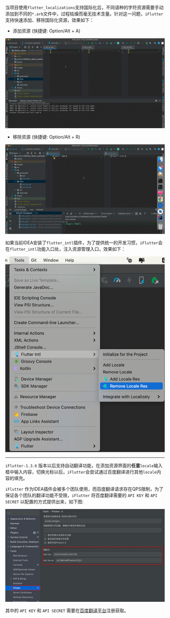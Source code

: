 当项目使用`flutter_localizations`支持国际化后，不同语种的字符资源需要手动添加到不同的`*.arb`文件中，过程枯燥而毫无技术含量。针对这一问题，`iFlutter`支持快速添加、移除国际化资源，效果如下：

- 添加资源 (快捷键: Option/Alt + A)

![添加资源](../../configs/intl_add.gif)

- 移除资源 (快捷键: Option/Alt + R)

![移除资源](../../configs/intl_remove.gif)


如果当前IDEA安装了`flutter_intl`插件，为了提供统一的开发习惯，`iFlutter`会在`flutter_intl`功能入口处，注入资源管理入口，效果如下：

![功能注入](../../configs/intl_inject.png)

---

`iFlutter-1.3.6` 版本以后支持自动翻译功能，在添加资源界面的**任意**`locale`输入框中输入内容，切换光标以后，`iFlutter`会尝试通过百度翻译进行其他`locale`内容的填充。

`iFlutter` 作为IDEA插件会被多个团队使用，而百度翻译请求存在QPS限制，为了保证各个团队的翻译功能不受限，`iFlutter` 将百度翻译需要的 `API KEY` 和 `API SECRET` 以配置的方式提供出来，如下图:

![翻译配置](../../configs/intl_config.png)

其中的 `API KEY` 和 `API SECRET` 需要在[百度翻译平台](https://api.fanyi.baidu.com/product/11)注册获取。
